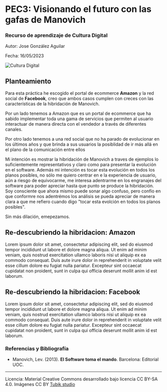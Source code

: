 # PEC3: Visionando el futuro con las gafas de Manovich 

### Recurso de aprendizaje de Cultura Digital 


Autor: Jose González Aguilar


Fecha: 16/05/2023

![Cultura Digital](https://p1.pxfuel.com/preview/817/193/279/eye-information-technology-digital.jpg) 


## Planteamiento

Para esta práctica he escogido el portal de ecommerce <b>Amazon</b> y la red social de <b>Facebook</b>, creo que ambos casos cumplen con creces con las características de la hibridación de Manovich. 


Por un lado tenemos a Amazon que es un portal de ecommerce que ha sabido implementar toda una gama de servicios que permiten al usuario interactuar de manera directa con el vendedor  a través de diferentes canales.

Por otro lado tenemos a una red social que no ha parado de evolucionar en los últimos años y que brinda a sus usuarios la posiblidad de ir más allá en el plano de la comunicación entre ellos

Mi intención es mostrar la hibridación de Manovich a traves de ejemplos lo suficientemente representativos y claro como para presentar la evolución en el software. Además mi intención es tocar esta evolución en todos los planos posibles, no sólo me quiero centrar en e la experiencia de usuario, aún a riesgo de equivocarme, me interesa adentrarme en los engranajes del software para poder apreciar hasta que punto se produce la hibridación. Soy consciente que ahora mismo puede sonar algo confuso, pero confío en que conformre nos adentrémos los análisis se pueda apreciar de manera clara a que me refiero cuando digo "tocar esta evolción en todos los planos posibles". 

Sin más dilación, emepezamos.


## Re-descubriendo la hibridacion: Amazon

Lorem ipsum dolor sit amet, consectetur adipiscing elit, sed do eiusmod tempor incididunt ut labore et dolore magna aliqua. Ut enim ad minim veniam, quis nostrud exercitation ullamco laboris nisi ut aliquip ex ea commodo consequat. Duis aute irure dolor in reprehenderit in voluptate velit esse cillum dolore eu fugiat nulla pariatur. Excepteur sint occaecat cupidatat non proident, sunt in culpa qui officia deserunt mollit anim id est laborum.



## Re-descubriendo la hibridacion: Facebook

Lorem ipsum dolor sit amet, consectetur adipiscing elit, sed do eiusmod tempor incididunt ut labore et dolore magna aliqua. Ut enim ad minim veniam, quis nostrud exercitation ullamco laboris nisi ut aliquip ex ea commodo consequat. Duis aute irure dolor in reprehenderit in voluptate velit esse cillum dolore eu fugiat nulla pariatur. Excepteur sint occaecat cupidatat non proident, sunt in culpa qui officia deserunt mollit anim id est laborum.


### Referencias y Bibliografía

* Manovich, Lev. (2013). **El Software toma el mando**. Barcelona: Editorial UOC. 


----

Licencia: Material Creative Commons desarrollado bajo licencia CC BY-SA 4.0. Imágenes CC BY [Tubik studio](https://blog.tubikstudio.com/how-to-create-original-flat-illustrations-designers-tips/) 
